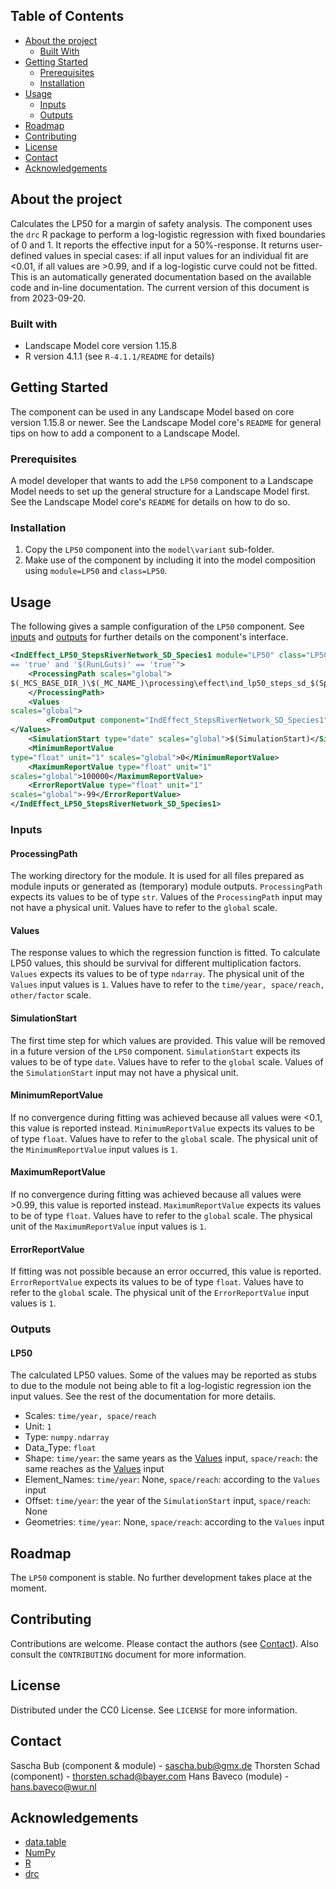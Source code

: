 ## Table of Contents

* [About the project](#about-the-project)
    * [Built With](#built-with)
* [Getting Started](#getting-started)
    * [Prerequisites](#prerequisites)
    * [Installation](#installation)
* [Usage](#usage)
    * [Inputs](#inputs)
    * [Outputs](#outputs)
* [Roadmap](#roadmap)
* [Contributing](#contributing)
* [License](#license)
* [Contact](#contact)
* [Acknowledgements](#acknowledgements)

## About the project

Calculates the LP50 for a margin of safety analysis. The component uses the `drc` R package to perform a
log-logistic regression with fixed boundaries of 0 and 1. It reports the effective input for a 50%-response. It
returns user-defined values in special cases: if all input values for an individual fit are <0.01, if all values
are >0.99, and if a log-logistic curve could not be fitted.  
This is an automatically generated documentation based on the available code and in-line documentation. The current
version of this document is from 2023-09-20.

### Built with

* Landscape Model core version 1.15.8
* R version 4.1.1 (see `R-4.1.1/README` for details)

## Getting Started

The component can be used in any Landscape Model based on core version 1.15.8 or newer. See the Landscape
Model core's `README` for general tips on how to add a component to a Landscape Model.

### Prerequisites

A model developer that wants to add the `LP50` component to a Landscape Model needs to set up the general
structure for a Landscape Model first. See the Landscape Model core's `README` for details on how to do so.

### Installation

1. Copy the `LP50` component into the `model\variant` sub-folder.
2. Make use of the component by including it into the model composition using `module=LP50` and
   `class=LP50`.

## Usage

The following gives a sample configuration of the `LP50` component. See [inputs](#inputs) and
[outputs](#outputs) for further details on the component's interface.

```xml
<IndEffect_LP50_StepsRiverNetwork_SD_Species1 module="LP50" class="LP50" enabled_expression="'$(RunStepsRiverNetwork)'
== 'true' and '$(RunLGuts)' == 'true'">
    <ProcessingPath scales="global">
$(_MCS_BASE_DIR_)\$(_MC_NAME_)\processing\effect\ind_lp50_steps_sd_$(Species1)
    </ProcessingPath>
    <Values
scales="global">
        <FromOutput component="IndEffect_StepsRiverNetwork_SD_Species1" output="GutsSurvivalReaches" />
</Values>
    <SimulationStart type="date" scales="global">$(SimulationStart)</SimulationStart>
    <MinimumReportValue
type="float" unit="1" scales="global">0</MinimumReportValue>
    <MaximumReportValue type="float" unit="1"
scales="global">100000</MaximumReportValue>
    <ErrorReportValue type="float" unit="1"
scales="global">-99</ErrorReportValue>
</IndEffect_LP50_StepsRiverNetwork_SD_Species1>
```

### Inputs

#### ProcessingPath

The working directory for the module. It is used for all files prepared as module inputs or generated as (temporary)
module outputs.
`ProcessingPath` expects its values to be of type `str`.
Values of the `ProcessingPath` input may not have a physical unit.
Values have to refer to the `global` scale.

#### Values

The response values to which the regression function is fitted. To calculate LP50 values, this should be survival for
different multiplication factors.
`Values` expects its values to be of type `ndarray`.
The physical unit of the `Values` input values is `1`.
Values have to refer to the `time/year, space/reach, other/factor` scale.

#### SimulationStart

The first time step for which values are provided. This value will be removed in a future version of the `LP50`
component.
`SimulationStart` expects its values to be of type `date`.
Values have to refer to the `global` scale.
Values of the `SimulationStart` input may not have a physical unit.

#### MinimumReportValue

If no convergence during fitting was achieved because all values were <0.1, this value is reported instead.
`MinimumReportValue` expects its values to be of type `float`.
Values have to refer to the `global` scale.
The physical unit of the `MinimumReportValue` input values is `1`.

#### MaximumReportValue

If no convergence during fitting was achieved because all values were >0.99, this value is reported instead.
`MaximumReportValue` expects its values to be of type `float`.
Values have to refer to the `global` scale.
The physical unit of the `MaximumReportValue` input values is `1`.

#### ErrorReportValue

If fitting was not possible because an error occurred, this value is reported.
`ErrorReportValue` expects its values to be of type `float`.
Values have to refer to the `global` scale.
The physical unit of the `ErrorReportValue` input values is `1`.


### Outputs
#### LP50
The calculated LP50 values. Some of the values may be reported as stubs to due to the module not being able to fit a log-logistic regression ion the input values. See the rest of the documentation for more details.
- Scales: `time/year, space/reach`
- Unit: `1`
- Type: `numpy.ndarray`
- Data_Type: `float`
- Shape: `time/year`: the same years as the [Values](#Values) input, `space/reach`: the same reaches as the [Values](#Values) input
- Element_Names: `time/year`: None, `space/reach`: according to the `Values` input
- Offset: `time/year`: the year of the `SimulationStart` input, `space/reach`: None
- Geometries: `time/year`: None, `space/reach`: according to the `Values` input
## Roadmap

The `LP50` component is stable. No further development takes place at the moment.

## Contributing

Contributions are welcome. Please contact the authors (see [Contact](#contact)). Also consult the `CONTRIBUTING`
document for more information.

## License

Distributed under the CC0 License. See `LICENSE` for more information.

## Contact

Sascha Bub (component & module) - sascha.bub@gmx.de
Thorsten Schad (component) - thorsten.schad@bayer.com
Hans Baveco (module) - hans.baveco@wur.nl

## Acknowledgements

* [data.table](https://cran.r-project.org/web/packages/data.table)
* [NumPy](https://numpy.org)
* [R](https://cran.r-project.org)
* [drc](https://cran.r-project.org/web/packages/drc/index.html)
